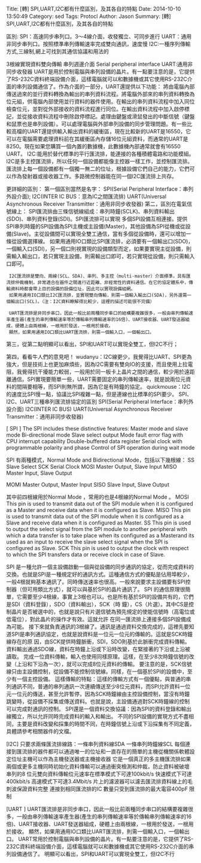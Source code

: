Title: [轉] SPI,UART,I2C都有什麼區別，及其各自的特點
Date: 2014-10-10 13:50:49
Category: sed
Tags: Protocl
Author: Jason
Summary: [轉] SPI,UART,I2C都有什麼區別，及其各自的特點


區別:
SPI：高速同步串列口。3～4線介面，收發獨立、可同步進行
UART：通用非同步串列口。按照標準串列傳輸速率完成雙向通訊，速度慢
I2C:一種序列傳輸方式,三線制,網上可找到其通信協議和用法的

3根線實現資料雙向傳輸
串列週邊介面 Serial peripheral interface
UART:通用非同步收發器
UART是用於控制電腦與串列設備的晶片。有一點要注意的是，它提供了RS-232C資料終端設備介面，這樣電腦就可以和數據機或其它使用RS-232C介面的串列設備通信了。作為介面的一部分，UART還提供以下功能：
將由電腦內部傳送過來的並行資料轉換為輸出的串列資料流程。將電腦外部來的串列資料轉換為位元組，供電腦內部使用並行資料的器件使用。在輸出的串列資料流程中加入同位檢查位元，並對從外部接收的資料流程進行同位。在輸出資料流程中加入啟停標記，並從接收資料流程中刪除啟停標記。處理由鍵盤或滑鼠發出的中斷信號（鍵盤和鼠票也是串列設備）。可以處理電腦與外部串列設備的同步管理問題。有一些比較高檔的UART還提供輸入輸出資料的緩衝區，現在比較新的UART是16550，它可以在電腦需要處理資料前在其緩衝區內存儲16位元組資料，而通常的UART是8250。現在如果您購買一個內置的數據機，此數據機內部通常就會有16550 UART。
I2C:能用於替代標準的平行匯流排，能連接的各種積體電路和功能模組。I2C是多主控匯流排，所以任何一個設備都能像主控器一樣工作，並控制匯流排。 匯流排上每一個設備都有一個獨一無二的位址，根據設備它們自己的能力，它們可以作為發射器或接收器工作。多路微控制器能在同一個I2C匯流排上共存。

更詳細的區別：
第一個區別當然是名字：
     SPI(Serial Peripheral Interface：串列外設介面);
     I2C(INTER IC BUS：意為IC之間匯流排)
     UART(Universal Asynchronous Receiver Transmitter：通用非同步收發器)
第二，區別在電氣信號線上：
     SPI匯流排由三條信號線組成：串列時鐘(SCLK)、串列資料輸出(SDO)、串列資料登錄(SDI)。SPI匯流排可以實現 多個SPI設備互相連接。提供SPI串列時鐘的SPI設備為SPI主機或主設備(Master)，其他設備為SPI從機或從設備(Slave)。主從設備間可以實現全雙工通信，當有多個從設備時，還可以增加一條從設備選擇線。
     如果用通用IO口類比SPI匯流排，必須要有一個輸出口(SDO)，一個輸入口(SDI)，另一個口則視實現的設備類型而定，如果要實現主從設備，則需輸入輸出口，若只實現主設備，則需輸出口即可，若只實現從設備，則只需輸入口即可。

     I2C匯流排是雙向、兩線(SCL、SDA)、串列、多主控（multi-master）介面標準，具有匯流排仲裁機制，非常適合在器件之間進行近距離、非經常性的資料通信。在它的協定體系中，傳輸資料時都會帶上目的設備的設備位址，因此可以實現設備組網。
     如果用通用IO口類比I2C匯流排，並實現雙向傳輸，則需一個輸入輸出口(SDA)，另外還需一個輸出口(SCL)。（注：I2C資料瞭解得比較少，這裡的描述可能很不完備）

     UART匯流排是非同步串口，因此一般比前兩種同步串口的結構要複雜很多，一般由串列傳輸速率產生器(產生的串列傳輸速率等於傳輸串列傳輸速率的16倍)、UART接收器、UART發送器組成，硬體上由兩根線，一根用於發送，一根用於接收。
     顯然，如果用通用IO口類比UART匯流排，則需一個輸入口，一個輸出口。

第三，從第二點明顯可以看出，SPI和UART可以實現全雙工，但I2C不行；

第四，看看牛人們的意見吧！
     wudanyu：I2C線更少，我覺得比UART、SPI更為強大，但是技術上也更加麻煩些，因為I2C需要有雙向IO的支援，而且使用上拉電阻，我覺得抗干擾能力較弱，一般用於同一板卡上晶片之間的通信，較少用於遠距離通信。SPI實現要簡單一些，UART需要固定的串列傳輸速率，就是說兩位元資料的間隔要相等，而SPI則無所謂，因為它是有時鐘的協定。
     quickmouse：I2C的速度比SPI慢一點，協議比SPI複雜一點，但是連線也比標準的SPI要少。
SPI、I2C、UART三種串列匯流排協定的區別
     SPI(Serial Peripheral Interface：串列外設介面)
     I2C(INTER IC BUS)
     UART(Universal Asynchronous Receiver Transmitter：通用非同步收發器)

[ SPI ] 
The SPI includes these distinctive features:
   Master mode and slave mode
   Bi-directional mode
   Slave select output
   Mode fault error flag with CPU interrupt capability
   Double-buffered data register
   Serial clock with programmable polarity and phase
    Control of SPI operation during wait mode

SPI 有兩種模式，Normal Mode and Bidirectional Mode，包括以下幾根線：
SS      Slave Select
SCK    Serial Clock
MOSI Master Output, Slave Input
MISO Master Input, Slave Output


MOMI Master Output, Master Input
SISO   Slave Input, Slave Output

其中前四根線用於Normal Mode ，常用的也是4根線的Normal Mode 。 
MOSI
This pin is used to transmit data out of the SPI module when it is configured as a Master and receive data
when it is configured as Slave.
MISO
This pin is used to transmit data out of the SPI module when it is configured as a Slave and receive data
when it is configured as Master.
SS
This pin is used to output the select signal from the SPI module to another peripheral with which a data
transfer is to take place when its configured as a Masterand its used as an input to receive the slave select
signal when the SPI is configured as Slave.
SCK
This pin is used to output the clock with respect to which the SPI transfers data or receive clock in case of
Slave.

SPI 是一種允許一個主設備啟動一個與從設備的同步通訊的協定，從而完成資料的交換。也就是SPI是一種規定好的通訊方式。這種通信方式的優點是佔用埠較少，一般4根就夠基本通訊了。同時傳送速率也很高。一般來說要求主設備要有SPI控制器（但可用類比方式），就可以與基於SPI的晶片通訊了。
    SPI 的通信原理很簡單，它需要至少4根線，事實上3根也可以。也是所有基於SPI的設備共有的，它們是SDI（資料登錄），SDO（資料輸出），SCK（時 鐘），CS（片選）。其中CS是控制晶片是否被選中的，也就是說只有片選信號為預先規定的使能信號時（高電位或低電位），對此晶片的操作才有效。這就允許 在同一匯流排上連接多個SPI設備成為可能。
     接下來就負責通訊的3根線了。通訊是通過資料交換完成的，這裡先要知道SPI是串列通訊協定，也就是說資料是一位元一位元的傳輸的。這就是SCK時鐘線存在的原 因，由SCK提供時鐘脈衝，SDI，SDO則基於此脈衝完成資料傳輸。資料輸出通過SDO線，資料在時鐘上沿或下沿時改變，在緊接著的下沿或上沿被讀取。 完成一位資料傳輸，輸入也使用同樣原理。這樣，在至少8次時鐘信號的改變（上沿和下沿為一次），就可以完成8位元資料的傳輸。
     要注意的是，SCK信號線只由主設備控制，從設備不能控制信號線。同樣，在一個基於SPI的設備中，至少有一個主控設備。
     這樣傳輸的特點：這樣的傳輸方式有一個優點，與普通的串列通訊不同，普通的串列通訊一次連續傳送至少8位元資料，而SPI允許資料一位元一位元的傳送，甚至允許暫停，因為SCK時鐘線由主控設備控制，當沒有時鐘跳變時，從設備不採集或傳送資料。也就是說，主設備通過對SCK時鐘線的控制可以完成對通訊的控制。
     SPI還是一個資料交換協議：因為SPI的資料登錄和輸出線獨立，所以允許同時完成資料的輸入和輸出。
     不同的SPI設備的實現方式不盡相同，主要是資料改變和採集的時間不同，在時鐘信號上沿或下沿採集有不同定義，具體請參考相關器件的文檔。

[I2C] 
    只要求兩條匯流排線路：一條串列資料線SDA 一條串列時鐘線SCL
    每個連接到匯流排的器件都可以通過唯一的位址和一直存在的簡單的主機從機關係軟體設定位址主機可以作為主機發送器或主機接收器
    它是一個真正的多主機匯流排如果兩個或更多主機同時初始化資料傳輸可以通過衝突檢測和仲裁，防止資料被破壞
    串列的8 位元雙向資料傳輸位元速率在標準模式下可達100kbit/s 快速模式下可達400kbit/s 高速模式下可達3.4Mbit/s
    片上的濾波器可以濾去匯流排資料線上的毛刺波保證資料完整
    連接到相同匯流排的IC 數量只受到匯流排的最大電容400pF 限制

[UART ]
UART匯流排是非同步串口，因此一般比前兩種同步串口的結構要複雜很多，一般由串列傳輸速率產生器(產生的串列傳輸速率等於傳輸串列傳輸速率的16倍)、UART接收器、UART發送器組成，硬體上由兩根線，一根用於發送，一根用於接收。
     顯然，如果用通用IO口類比UART匯流排，則需一個輸入口，一個輸出口。
UART常用於控制電腦與串列設備的晶片。有一點要注意的是，它提供了RS-232C資料終端設備介面，這樣電腦就可以和數據機或其它使用RS-232C介面的串列設備通信了。
明顯可以看出，SPI和UART可以實現全雙工，但I2C不行

